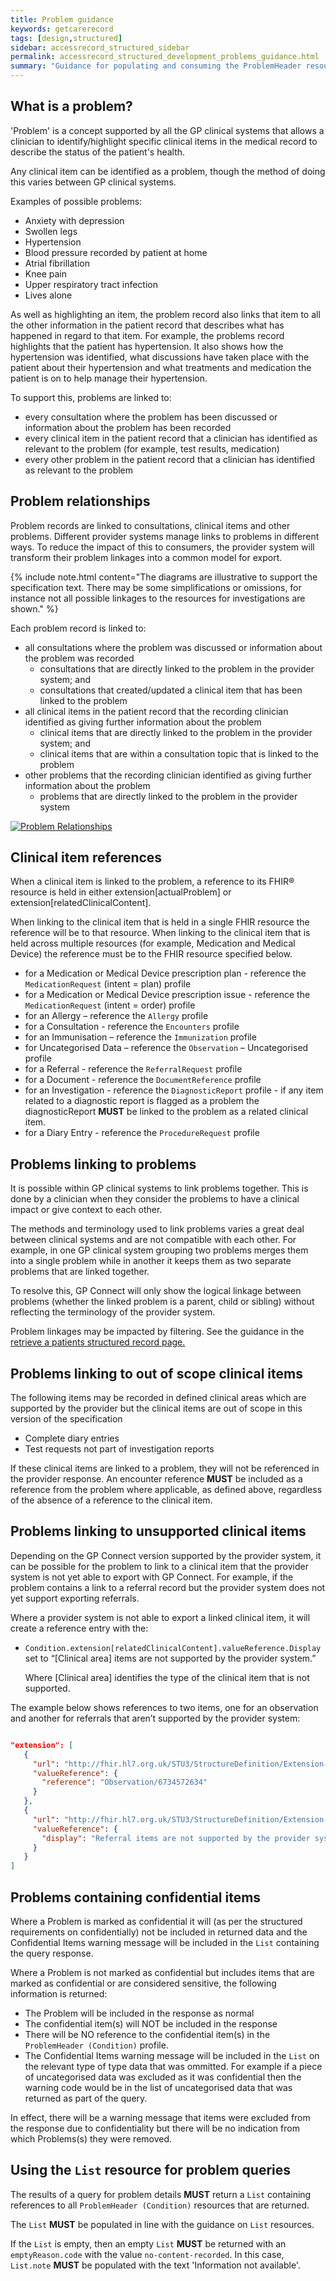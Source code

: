 ```yaml
---
title: Problem guidance
keywords: getcarerecord
tags: [design,structured]
sidebar: accessrecord_structured_sidebar
permalink: accessrecord_structured_development_problems_guidance.html
summary: "Guidance for populating and consuming the ProblemHeader resource"
---
```


## What is a problem? ##

'Problem' is a concept supported by all the GP clinical systems that allows a clinician to identify/highlight specific clinical items in the medical record to describe the status of the patient's health.

Any clinical item can be identified as a problem, though the method of doing this varies between GP clinical systems.

Examples of possible problems:

* Anxiety with depression
* Swollen legs
* Hypertension
* Blood pressure recorded by patient at home
* Atrial fibrillation
* Knee pain
* Upper respiratory tract infection
* Lives alone

As well as highlighting an item, the problem record also links that item to all the other information in the patient record that describes what has happened in regard to that item.
For example, the problems record highlights that the patient has hypertension.
It also shows how the hypertension was identified, what discussions have taken place with the patient about their hypertension and what treatments and medication the patient is on to help manage their hypertension.

To support this, problems are linked to:

* every consultation where the problem has been discussed or information about the problem has been recorded
* every clinical item in the patient record that a clinician has identified as relevant to the problem (for example, test results, medication)
* every other problem in the patient record that a clinician has identified as relevant to the problem

## Problem relationships

Problem records are linked to consultations, clinical items and other problems. Different provider systems manage links to problems in different ways. To reduce the impact of this to consumers, the provider system will transform their problem linkages into a common model for export.

{% include note.html content="The diagrams are illustrative to support the specification text. There may be some simplifications or omissions, for instance not all possible linkages to the resources for investigations are shown." %}

Each problem record is linked to:

* all consultations where the problem was discussed or information about the problem was recorded
  * consultations that are directly linked to the problem in the provider system; and
  * consultations that created/updated a clinical item that has been linked to the problem
* all clinical items in the patient record that the recording clinician identified as giving further information about the problem
  * clinical items that are directly linked to the problem in the provider system; and
  * clinical items that are within a consultation topic that is linked to the problem
* other problems that the recording clinician identified as giving further information about the problem
  * problems that are directly linked to the problem in the provider system

<a href="images/access_structured/Problem_Relationships_1_5_v4.png"><img src="images/access_structured/Problem_Relationships_1_5_v4.png" alt="Problem Relationships" style="max-width:100%;max-height:100%;"></a>

## Clinical item references

When a clinical item is linked to the problem, a reference to its FHIR&reg; resource is held in either extension[actualProblem] or extension[relatedClinicalContent].

When linking to the clinical item that is held in a single FHIR resource the reference will be to that resource. When linking to the clinical item that is held across multiple resources (for example, Medication and Medical Device) the reference must be to the FHIR resource specified below.

* for a Medication or Medical Device prescription plan - reference the `MedicationRequest` (intent = plan) profile
* for a Medication or Medical Device prescription issue - reference the `MedicationRequest` (intent = order) profile
* for an Allergy – reference the `Allergy` profile
* for a Consultation - reference the `Encounters` profile
* for an Immunisation – reference the `Immunization` profile
* for Uncategorised Data – reference the `Observation` – Uncategorised profile
* for a Referral - reference the `ReferralRequest` profile
* for a Document - reference the `DocumentReference` profile
* for an Investigation - reference the `DiagnosticReport` profile - if any item related to a diagnostic report is flagged as a problem the diagnosticReport **MUST** be linked to the problem as a related clinical item.
* for a Diary Entry - reference the `ProcedureRequest` profile

## Problems linking to problems

It is possible within GP clinical systems to link problems together. This is done by a clinician when they consider the problems to have a clinical impact or give context to each other.

The methods and terminology used to link problems varies a great deal between clinical systems and are not compatible with each other. For example, in one GP clinical system grouping two problems merges them into a single problem while in another it keeps them as two separate problems that are linked together.

To resolve this, GP Connect will only show the logical linkage between problems (whether the linked problem is a parent, child or sibling) without reflecting the terminology of the provider system.

Problem linkages may be impacted by filtering. See the guidance in the [retrieve a patients structured record page.](accessrecord_structured_development_retrieve_patient_record.html)

## Problems linking to out of scope clinical items

The following items may be recorded in defined clinical areas which are supported by the provider but the clinical items are out of scope in this version of the specification

* Complete diary entries
* Test requests not part of investigation reports

If these clinical items are linked to a problem, they will not be referenced in the provider response.
An encounter reference **MUST** be included as a reference from the problem where applicable, as defined above, regardless of the absence of a reference to the clinical item.

## Problems linking to unsupported clinical items

Depending on the GP Connect version supported by the provider system, it can be possible for the problem to link to a clinical item that the provider system is not yet able to export with GP Connect. For example, if the problem contains a link to a referral record but the provider system does not yet support exporting referrals.

Where a provider system is not able to export a linked clinical item, it will create a reference entry with the:

* `Condition.extension[relatedClinicalContent].valueReference.Display` set to “[Clinical area] items are not supported by the provider system.”

   Where [Clinical area] identifies the type of the clinical item that is not supported.

The example below shows references to two items, one for an observation and another for referrals that aren’t supported by the provider system:

```json

"extension": [
   {
     "url": "http://fhir.hl7.org.uk/STU3/StructureDefinition/Extension-CareConnect-RelatedClinicalContent-1",
     "valueReference": {
       "reference": "Observation/6734572634"
     }
   },
   {
     "url": "http://fhir.hl7.org.uk/STU3/StructureDefinition/Extension-CareConnect-RelatedClinicalContent-1",
     "valueReference": {
       "display": "Referral items are not supported by the provider system"
     }
   }
]
```

## Problems containing confidential items

Where a Problem is marked as confidential it will (as per the structured requirements on confidentially) not be included in returned data and the Confidential Items warning message will be included in the `List` containing the query response.

Where a Problem is not marked as confidential but includes items that are marked as confidential or are considered sensitive, the following information is returned:

* The Problem will be included in the response as normal
* The confidential item(s) will NOT be included in the response
* There will be NO reference to the confidential item(s) in the `ProblemHeader (Condition)` profile.
* The Confidential Items warning message will be included in the `List` on the relevant type of type data that was ommitted. For example if a piece of uncategorised data was excluded as it was confidential then the warning code would be in the list of uncategorised data that was returned as part of the query.

In effect, there will be a warning message that items were excluded from the response due to confidentiality but there will be no indication from which Problems(s) they were removed.

## Using the `List` resource for problem queries

The results of a query for problem details **MUST** return a `List` containing references to all `ProblemHeader (Condition)` resources that are returned.

The `List` **MUST** be populated in line with the guidance on `List` resources.

If the `List` is empty, then an empty `List` **MUST** be returned with an `emptyReason.code` with the value `no-content-recorded`. In this case, `List.note` **MUST** be populated with the text 'Information not available'.
